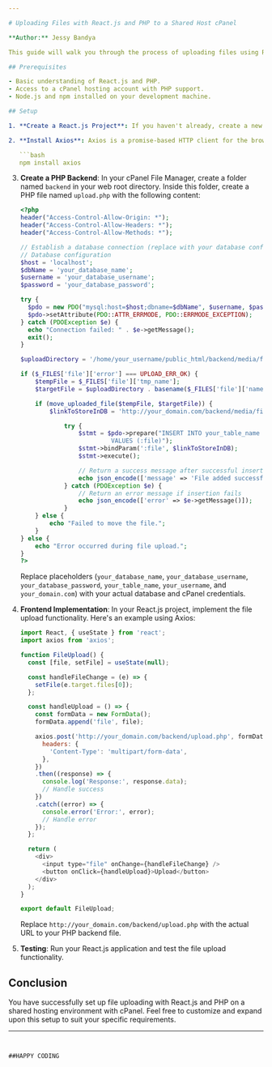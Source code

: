 ```yaml
---

# Uploading Files with React.js and PHP to a Shared Host cPanel

**Author:** Jessy Bandya

This guide will walk you through the process of uploading files using React.js for the frontend and PHP for the backend, hosted on a shared hosting environment with cPanel.

## Prerequisites

- Basic understanding of React.js and PHP.
- Access to a cPanel hosting account with PHP support.
- Node.js and npm installed on your development machine.

## Setup

1. **Create a React.js Project**: If you haven't already, create a new React.js project using Create React App or your preferred method.

2. **Install Axios**: Axios is a promise-based HTTP client for the browser and Node.js, which we'll use to make HTTP requests. Install it using npm:

   ```bash
   npm install axios
   ```

3. **Create a PHP Backend**: In your cPanel File Manager, create a folder named `backend` in your web root directory. Inside this folder, create a PHP file named `upload.php` with the following content:

   ```php
   <?php
   header("Access-Control-Allow-Origin: *");
   header("Access-Control-Allow-Headers: *");
   header("Access-Control-Allow-Methods: *");

   // Establish a database connection (replace with your database configuration)
   // Database configuration
   $host = 'localhost';
   $dbName = 'your_database_name';
   $username = 'your_database_username';
   $password = 'your_database_password';

   try {
     $pdo = new PDO("mysql:host=$host;dbname=$dbName", $username, $password);
     $pdo->setAttribute(PDO::ATTR_ERRMODE, PDO::ERRMODE_EXCEPTION);
   } catch (PDOException $e) {
     echo "Connection failed: " . $e->getMessage();
     exit();
   }

   $uploadDirectory = '/home/your_username/public_html/backend/media/files/';

   if ($_FILES['file']['error'] === UPLOAD_ERR_OK) {
       $tempFile = $_FILES['file']['tmp_name'];
       $targetFile = $uploadDirectory . basename($_FILES['file']['name']);

       if (move_uploaded_file($tempFile, $targetFile)) {
           $linkToStoreInDB = 'http://your_domain.com/backend/media/files/' .basename($_FILES['file']['name']);

               try {
                   $stmt = $pdo->prepare("INSERT INTO your_table_name (file) 
                            VALUES (:file)");
                   $stmt->bindParam(':file', $linkToStoreInDB);
                   $stmt->execute();

                   // Return a success message after successful insertion and file upload
                   echo json_encode(['message' => 'File added successfully!']);
               } catch (PDOException $e) {
                   // Return an error message if insertion fails
                   echo json_encode(['error' => $e->getMessage()]);
               }
       } else {
           echo "Failed to move the file.";
       }
   } else {
       echo "Error occurred during file upload.";
   }
   ?>
   ```

   Replace placeholders (`your_database_name`, `your_database_username`, `your_database_password`, `your_table_name`, `your_username`, and `your_domain.com`) with your actual database and cPanel credentials.

4. **Frontend Implementation**: In your React.js project, implement the file upload functionality. Here's an example using Axios:

   ```javascript
   import React, { useState } from 'react';
   import axios from 'axios';

   function FileUpload() {
     const [file, setFile] = useState(null);

     const handleFileChange = (e) => {
       setFile(e.target.files[0]);
     };

     const handleUpload = () => {
       const formData = new FormData();
       formData.append('file', file);

       axios.post('http://your_domain.com/backend/upload.php', formData, {
         headers: {
           'Content-Type': 'multipart/form-data',
         },
       })
       .then((response) => {
         console.log('Response:', response.data);
         // Handle success
       })
       .catch((error) => {
         console.error('Error:', error);
         // Handle error
       });
     };

     return (
       <div>
         <input type="file" onChange={handleFileChange} />
         <button onClick={handleUpload}>Upload</button>
       </div>
     );
   }

   export default FileUpload;
   ```

   Replace `http://your_domain.com/backend/upload.php` with the actual URL to your PHP backend file.

5. **Testing**: Run your React.js application and test the file upload functionality.

## Conclusion

You have successfully set up file uploading with React.js and PHP on a shared hosting environment with cPanel. Feel free to customize and expand upon this setup to suit your specific requirements.

---
```


##HAPPY CODING
